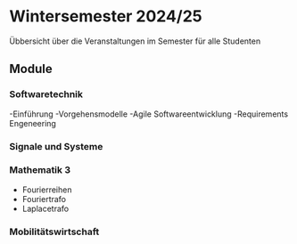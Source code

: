# Wintersemester 2024/25

Übbersicht über die Veranstaltungen im Semester für alle Studenten

## Module

### Softwaretechnik

-Einführung
-Vorgehensmodelle
-Agile Softwareentwicklung
-Requirements Engeneering

### Signale und Systeme

### Mathematik 3

- Fourierreihen
- Fouriertrafo
- Laplacetrafo
  
### Mobilitätswirtschaft

